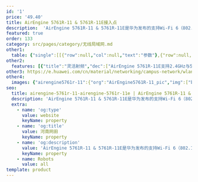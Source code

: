 ```yaml
---
id: '1'
price: '49.40'
title: AirEngine 5761R-11 & 5761R-11E接入点
description:  'AirEngine 5761R-11 & 5761R-11E是华为发布的支持Wi-Fi 6（802.11ax）标准的Wi-Fi 6室外AP。AirEngine 5761R-11 支持2.4GHz（2x2）+5GHz（2x2）双频同时提供业务，整机速率可达1.775Gbps，AirEngine 5761R-11E支持2.4GHz（2x2）+5GHz（2x2）或5GHz（2x2）+5GHz（2x2）双频同时提供业务，整机速率可达2.4Gbps。具有卓越的室外覆盖性能及超强的IP68防水防尘和防雷电能力。适用于高密场馆、广场、步行街、游乐场等覆盖场景。'
featured: true
order: 133
category: src/pages/category/无线局域网.md
other1: 
  table: {"single":[[{"row":null,"col":null,"text":"参数"},{"row":null,"col":null,"text":"AirEngine 5761R-11 & 5761R-11E接入点"}],[{"row":null,"col":null,"text":"尺寸（宽×深×高）"},{"row":null,"col":null,"text":"200 x 200 x 70 mm"}],[{"row":null,"col":null,"text":"电源输入"},{"row":null,"col":null,"text":"PoE供电：满足802.3at/af以太网供电标准\n说明：802.3af时，AP有限制，详见《规格查询工具》网站"}],[{"row":null,"col":null,"text":"最大功耗"},{"row":null,"col":null,"text":"AirEngine 5761R-11: 17.7W\nAirEngine 5761R-11E: 19.6W"}],[{"row":null,"col":null,"text":"最大用户数"},{"row":null,"col":null,"text":"≤1024\n说明：使用环境不同实际用户数存在差异"}],[{"row":null,"col":null,"text":"工作温度"},{"row":null,"col":null,"text":" -40℃～+65℃"}],[{"row":null,"col":null,"text":"天线类型"},{"row":null,"col":null,"text":"AirEngine 5761R-11：内置智能天线\nAirEngine 5761R-11E：外置天线"}],[{"row":null,"col":null,"text":"MIMO:空间流"},{"row":null,"col":null,"text":"AirEngine 5761R-11：2.4GHz: 2×2:2, 5GHz: 2×2:2\nAirEngine 5761R-11E：2.4GHz: 2×2:2, 5GHz: 2×2:2 或 5GHz: 2×2:2, 5GHz: 2×2:2"}],[{"row":null,"col":null,"text":"无线协议"},{"row":null,"col":null,"text":"802.11a/b/g/n/ac/ac wave2/ax"}],[{"row":null,"col":null,"text":"最高速率"},{"row":null,"col":null,"text":"AirEngine 5761R-11：1.775Gbps\nAirEngine 5761R-11E：2.4Gbps"}]]}
other2:
  features: [{"title":"灵活射频","dec":["AirEngine 5761R-11E支持2.4GHz与5GHz射频的灵活切换，可实现2.4GHz和5GHz双频工作，或者双5GHz模式工作"]},{"title":"光、电混合上行","dec":["具备光口/电口混合上行（1GE电口+1GE光口）能力，灵活适应室外各种部署场景"]},{"title":"工业级设计","dec":["5KA天馈防雷，以太网接口6KA/6KV增强防雷设计，IP68防水防尘等级，-40℃～+65℃宽温工作，满足工业级使用要求"]}]
other3: https://e.huawei.com/cn/material/networking/campus-network/wlan/32bdd755cc0d4339bb3ecf0c9fba2e7b
other4:
  images: {"airengine5761r-11":{"org":"AirEngine5761R-11_pic","img":["bottom.webp","front.webp","front_left.webp","front_right.webp","rear.webp","rear_top.webp","top.webp"]}}
seo:
  title: airengine-5761r-11-airengine-5761r-11e | AirEngine 5761R-11 & 5761R-11E接入点 | AirEngine 5700R 系列 | 室外接入点 | 无线局域网 | 企业网络
  description: 'AirEngine 5761R-11 & 5761R-11E是华为发布的支持Wi-Fi 6（802.11ax）标准的Wi-Fi 6室外AP。AirEngine 5761R-11 支持2.4GHz（2x2）+5GHz（2x2）双频同时提供业务，整机速率可达1.775Gbps，AirEngine 5761R-11E支持2.4GHz（2x2）+5GHz（2x2）或5GHz（2x2）+5GHz（2x2）双频同时提供业务，整机速率可达2.4Gbps。具有卓越的室外覆盖性能及超强的IP68防水防尘和防雷电能力。适用于高密场馆、广场、步行街、游乐场等覆盖场景。'
  extra:
    - name: 'og:type'
      value: website
      keyName: property
    - name: 'og:title'
      value: 河南网田
      keyName: property
    - name: 'og:description'
      value: 'AirEngine 5761R-11 & 5761R-11E是华为发布的支持Wi-Fi 6（802.11ax）标准的Wi-Fi 6室外AP。AirEngine 5761R-11 支持2.4GHz（2x2）+5GHz（2x2）双频同时提供业务，整机速率可达1.775Gbps，AirEngine 5761R-11E支持2.4GHz（2x2）+5GHz（2x2）或5GHz（2x2）+5GHz（2x2）双频同时提供业务，整机速率可达2.4Gbps。具有卓越的室外覆盖性能及超强的IP68防水防尘和防雷电能力。适用于高密场馆、广场、步行街、游乐场等覆盖场景。'
      keyName: property
    - name: Robots
      value: all
template: product
---
```

